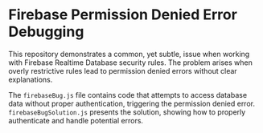 # Firebase Permission Denied Error Debugging

This repository demonstrates a common, yet subtle, issue when working with Firebase Realtime Database security rules.  The problem arises when overly restrictive rules lead to permission denied errors without clear explanations.

The `firebaseBug.js` file contains code that attempts to access database data without proper authentication, triggering the permission denied error.  `firebaseBugSolution.js` presents the solution, showing how to properly authenticate and handle potential errors.
